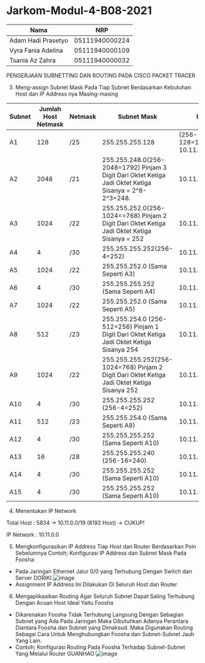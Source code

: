 # Jarkom-Modul-4-B08-2021

Nama | NRP |
--- | --- | 
Adam Hadi Prasetyo | 05111940000224 |
Vyra Fania Adelina | 05111940000109 |
Tsania Az Zahra | 05111940000032 |



PENGERJAAN SUBNETTING DAN ROUTING PADA CISCO PACKET TRACER


3. Meng-assign Subnet Mask Pada Tiap Subnet Berdasarkan Kebutuhan Host dan IP Address nya Masing-masing

Subnet |	Jumlah Host Netmask |	Netmask |	Subnet Mask |	IP |
--- | ---| ---| ---| ---|
A1 |	128 |	/25 |	255.255.255.128 | (256-128=128)	10.11.27.0 |
A2 | 2048 |	/21 |	255.255.248.0(256-2048=1792) Pinjam 3 Digit Dari Oktet Ketiga Jadi Oktet Ketiga Sisanya = 2^8-2^3=248. |	10.11.1.0 |
A3 |	1024 |	/22 |	255.255.252.0(256-1024==768) Pinjam 2 Digit Dari Oktet Ketiga Jadi Oktet Ketiga Sisanya = 252 |	10.11.8.0 |
A4 |	4 |	/30 |	255.255.255.252(256-4=252) |	10.11.27.144 |
A5 |	1024 |	/22 |	255.255.252.0 (Sama Seperti A3) |	10.11.16.0 |
A6 |	4 |	/30 |	255.255.255.252 (Sama Seperti A4) |	10.11.27.148 |
A7 |	1024 |	/22 |	255.255.252.0 (Sama Seperti A5) |	10.11.12.0 |
A8 |	512 |	/23 |	255.255.254.0 (256-512=256) Pinjam 1 Digit Dari Oktet Ketiga Jadi Oktet Ketiga Sisanya 254 |	10.11.26.0 |
A9 |	1024 |	/22 |	255.255.255.252(256-1024=768) Pinjam 2 Digit Dari Oktet Ketiga Jadi Oktet Ketiga Sisanya 252 |	10.11.20.0 |
A10 |	4 |	/30 |	255.255.255.252 (256-4=252) |	10.11.27.160 |
A11 |	512 |	/23 |	255.255.254.0 (Sama Seperti A8) |	10.11.24.0 |
A12 |	4 |	/30 |	255.255.255.252 (Sama Seperti A10) |	10.11.27.164 |
A13 |	16 |	/28 |	255.255.255.240 (256-16=240) |	10.11.27.128 |
A14 |	4 |	/30 |	255.255.255.252 (Sama Seperti A10) |	10.11.27.152 |
A15 |	4 |	/30 |	255.255.255.252 (Sama Seperti A10) |	10.11.27.156 |

4. Menentukan IP Network

Total Host : 
5834 -> 10.11.0.0/19 (8192 Host) → CUKUP!

IP Network : 10.11.0.0

5. Mengkonfigurasikan IP Address Tiap Host dan Router Berdasarkan Poin Sebelumnya
Contoh; Konfigurasi IP Address dan Subnet Mask Pada Foosha:
- Pada Jaringan Ethernet Jalur 0/0 yang Terhubung Dengan Switch dan Server DORIKI
![image](https://user-images.githubusercontent.com/69724694/143685281-ed86c4c5-c658-4d01-abf2-5ad3f190aaca.png)
- Assignment IP Address Ini Dilakukan Di Seluruh Host dan Router
6. Mengaplikasikan Routing Agar Seluruh Subnet Dapat Saling Terhubung Dengan Acuan Host Ideal Yaitu Foosha
- Dikarenakan Foosha Tidak Terhubung Langsung Dengan Sebagian Subnet yang Ada Pada Jaringan Maka Dibutuhkan Adanya Perantara Diantara Foosha dan Subnet yang Dimaksud. Maka Digunakan Routing Sebagai Cara Untuk Menghubungkan Foosha dan Subnet-Subnet Jauh Yang Lain.
- Contoh; Konfigurasi Routing Pada Foosha Terhadap Subnet-Subnet Yang Melalui Router GUANHAO
![image](https://user-images.githubusercontent.com/69724694/143685393-27fd4c29-f8e5-4f79-9b10-d76616426e78.png)
